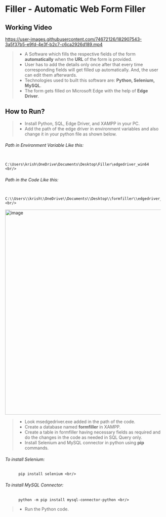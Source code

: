 # Filler - Automatic Web Form Filler <br/>

## Working Video <br/>

https://user-images.githubusercontent.com/74672126/182907543-3a5f37b5-e9fd-4e3f-b2c7-c6ca2926d189.mp4

>* A Software which fills the respective fields of the form **automatically** when the **URL** of the form is provided. <br/>
>* User has to add the details only once after that every time corresponding fields will get filled up automatically. And, the user can edit them afterwards. <br/>
>* Technologies used to built this software are: **Python, Selenium, MySQL**. <br/>
>* The form gets filled on Microsoft Edge with the help of **Edge Driver**. <br/>

## How to Run? <br/>

>* Install Python, SQL, Edge Driver, and XAMPP in your PC. <br/>
>* Add the path of the edge driver in environment variables and also change it in your python file as shown below. <br/>
###### Path in Environment Variable Like this: <br/>
          C:\Users\krish\OneDrive\Documents\Desktop\Filler\edgedriver_win64 <br/>
###### Path in the Code Like this: <br/>
          C:\\Users\\krish\\OneDrive\\Documents\\Desktop\\formfiller\\edgedriver_win64\\msedgedriver.exe <br/>
<img width="664" alt="image" src="https://user-images.githubusercontent.com/74672126/182042359-d2b34f49-2382-47d2-a2e6-fe8fa802c287.png">
<br/>

>* Look msedgedriver.exe added in the path of the code. <br/>
>* Create a database named **formfiller** in XAMPP. <br/>
>* Create a table in formfiller having necessary fields as required and do the changes in the code as needed in SQL Query only. <br/>
>* Install Selenium and MySQL connector in python using **pip** commands. <br/>

###### To install Selenium: <br/>
          pip install selenium <br/>
          
###### To install MySQL Connector: <br/>
          python -m pip install mysql-connector-python <br/>

>* Run the Python code. <br/>

